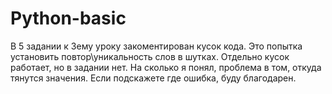 # Python-basic
В 5 задании к 3ему уроку закоментирован кусок кода.
 Это попытка установить повтор\уникальность слов в шутках.
 Отдельно кусок работает, но в задании нет. 
 На сколько я понял, проблема в том, откуда тянутся значения. 
 Если подскажете где ошибка, буду благодарен. 
